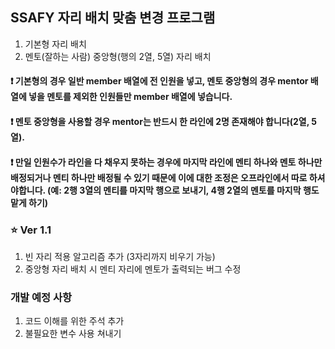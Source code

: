 ## SSAFY 자리 배치 맞춤 변경 프로그램

1. 기본형 자리 배치
2. 멘토(잘하는 사람) 중앙형(행의 2열, 5열) 자리 배치

#### ❗ 기본형의 경우 일반 member 배열에 전 인원을 넣고, 멘토 중앙형의 경우 mentor 배열에 넣을 멘토를 제외한 인원들만 member 배열에 넣습니다. 

#### ❗ 멘토 중앙형을 사용할 경우 mentor는 반드시 한 라인에 2명 존재해야 합니다(2열, 5열).

#### ❗ 만일 인원수가 라인을 다 채우지 못하는 경우에 마지막 라인에 멘티 하나와 멘토 하나만 배정되거나 멘티 하나만 배정될 수 있기 때문에 이에 대한 조정은 오프라인에서 따로 하셔야합니다. (예: 2행 3열의 멘티를 마지막 행으로 보내기, 4행 2열의 멘토를 마지막 행도 맡게 하기)


### ⭐ Ver 1.1
1. 빈 자리 적용 알고리즘 추가 (3자리까지 비우기 가능)
2. 중앙형 자리 배치 시 멘티 자리에 멘토가 출력되는 버그 수정

### 개발 예정 사항
1. 코드 이해를 위한 주석 추가
2. 불필요한 변수 사용 쳐내기
